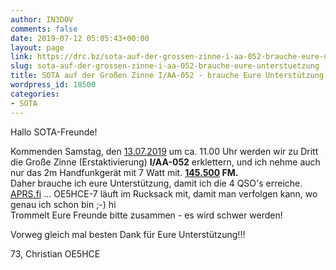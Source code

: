 ```yaml
---
author: IN3DOV
comments: false
date: 2019-07-12 05:05:43+00:00
layout: page
link: https://drc.bz/sota-auf-der-grossen-zinne-i-aa-052-brauche-eure-unterstuetzung/
slug: sota-auf-der-grossen-zinne-i-aa-052-brauche-eure-unterstuetzung
title: SOTA auf der Großen Zinne I/AA-052 - brauche Eure Unterstützung!!!
wordpress_id: 18500
categories:
- SOTA
---
```





Hallo SOTA-Freunde!







  
Kommenden Samstag, den [13.07.2019](tel:13.07.2019) um ca. 11.00 Uhr werden wir zu Dritt die Große Zinne (Erstaktivierung) **I/AA-052** erklettern, und ich nehme auch nur das 2m Handfunkgerät mit 7 Watt mit. **[145.500](tel:145.500) FM.**  
Daher brauche ich eure Unterstützung, damit ich die 4 QSO's erreiche. [APRS.fi](http://aprs.fi/) ... OE5HCE-7 läuft im Rucksack mit, damit man verfolgen kann, wo genau ich schon bin ;-) hi  
Trommelt Eure Freunde bitte zusammen - es wird schwer werden!  








Vorweg gleich mal besten Dank für Eure Unterstützung!!!  








73, Christian OE5HCE



